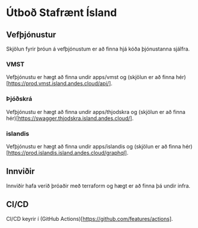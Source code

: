 # Útboð Stafrænt Ísland

## Vefþjónustur

Skjölun fyrir þróun á vefþjónustum er að finna hjá kóða þjónustanna sjálfra.

### VMST

Vefþjónustu er hægt að finna undir apps/vmst og (skjölun er að finna hér)[https://prod.vmst.island.andes.cloud/api/].

### Þjóðskrá

Vefþjónustu er hægt að finna undir apps/thjodskra og (skjölun er að finna hér)[https://swagger.thjodskra.island.andes.cloud/].

### islandis

Vefþjónustu er hægt að finna undir apps/islandis og (skjölun er að finna hér)[https://prod.islandis.island.andes.cloud/graphql].

## Innviðir

Innviðir hafa verið þróaðir með terraform og hægt er að finna þá undir infra.

## CI/CD

CI/CD keyrir í (GitHub Actions)[https://github.com/features/actions].